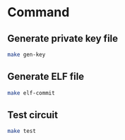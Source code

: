 # Command
## Generate private key file
```bash
make gen-key
```

## Generate ELF file
```bash
make elf-commit
```

## Test circuit
```bash
make test
```